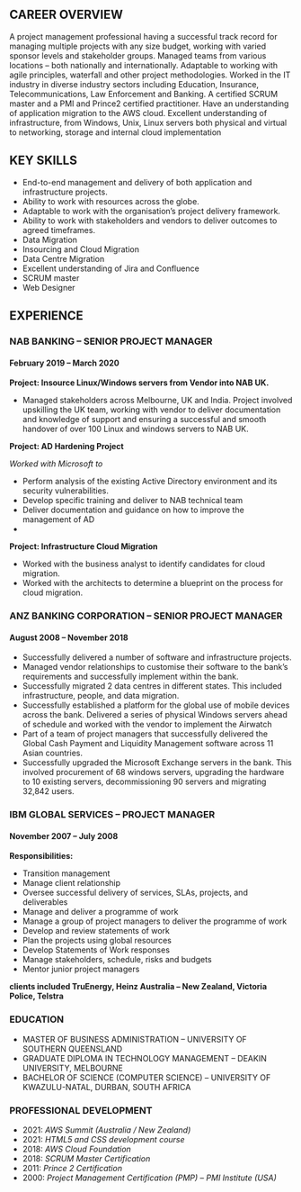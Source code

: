 ## CAREER OVERVIEW

A project management professional having a successful track record for managing multiple projects with any size budget, working with varied sponsor levels and stakeholder groups. Managed teams from various locations – both nationally and internationally. Adaptable to working with agile principles, waterfall and other project methodologies. Worked in the IT industry in diverse industry sectors including Education, Insurance, Telecommunications, Law Enforcement and Banking. A certified SCRUM master and a PMI and Prince2 certified practitioner. Have an understanding of application migration to the AWS cloud.
Excellent understanding of infrastructure, from Windows, Unix, Linux servers both physical and virtual to networking, storage and internal cloud implementation

## KEY SKILLS

-	End-to-end management and delivery of both application and infrastructure projects.
-	Ability to work with resources across the globe.
-	Adaptable to work with the organisation’s project delivery framework.
-	Ability to work with stakeholders and vendors to deliver outcomes to agreed timeframes.
-	Data Migration
-	Insourcing and Cloud Migration
-	Data Centre Migration
-	Excellent understanding of Jira and Confluence
-	SCRUM master
-	Web Designer



## EXPERIENCE
### NAB BANKING – SENIOR PROJECT MANAGER
#### February 2019 – March 2020

**Project: Insource Linux/Windows servers from Vendor into NAB UK.**
- Managed stakeholders across Melbourne, UK and India.  Project involved upskilling the UK team, working with vendor to deliver documentation and knowledge of support and ensuring a successful and smooth handover of over 100 Linux and windows servers to NAB UK.

**Project: AD Hardening Project**

*Worked with Microsoft to*
-	Perform analysis of the existing Active Directory environment and its security vulnerabilities.
-	Develop specific training and deliver to NAB technical team
-	Deliver documentation and guidance on how to improve the management of AD 
-	
**Project: Infrastructure Cloud Migration**  

-	Worked with the business analyst to identify candidates for cloud migration.
-	Worked with the architects to determine a blueprint on the process for cloud migration.

### ANZ BANKING CORPORATION – SENIOR PROJECT MANAGER ###
#### August 2008 – November 2018 ####

-	Successfully delivered a number of software and infrastructure projects.
-	Managed vendor relationships to customise their software to the bank’s requirements and successfully implement within the bank.
-	Successfully migrated 2 data centres in different states. This included infrastructure, people, and data migration. 
-	Successfully established a platform for the global use of mobile devices across the bank. Delivered a series of physical Windows servers ahead of schedule and worked with the vendor to implement the Airwatch 
-	Part of a team of project managers that successfully delivered the Global Cash Payment and Liquidity Management software across 11 Asian countries.
-	Successfully upgraded the Microsoft Exchange servers in the bank. This involved procurement of 68 windows servers, upgrading the hardware to 10 existing servers, decommissioning 90 servers and migrating 32,842 users. 


### IBM GLOBAL SERVICES – PROJECT MANAGER ###
#### November 2007 – July 2008 ####
**Responsibilities:**
-	Transition management
-	Manage client relationship
-	Oversee successful delivery of services, SLAs, projects, and deliverables
-	Manage and deliver a programme of work
-	Manage a group of project managers to deliver the programme of work
-	Develop and review statements of work
-	Plan the projects using global resources
-	Develop Statements of Work responses
-	Manage stakeholders, schedule, risks and budgets
-	Mentor junior project managers

**clients included TruEnergy, Heinz Australia – New Zealand, Victoria Police, Telstra** 

### EDUCATION ###
- MASTER OF BUSINESS ADMINISTRATION – UNIVERSITY OF SOUTHERN QUEENSLAND
- GRADUATE DIPLOMA IN TECHNOLOGY MANAGEMENT – DEAKIN UNIVERSITY, MELBOURNE
- BACHELOR OF SCIENCE (COMPUTER SCIENCE) – UNIVERSITY OF KWAZULU-NATAL, DURBAN, SOUTH AFRICA

### PROFESSIONAL DEVELOPMENT ###
- 2021: *AWS Summit (Australia / New Zealand)* 
- 2021: *HTML5 and CSS development course*
- 2018:	*AWS Cloud Foundation* 
- 2018:	*SCRUM Master Certification*
- 2011:	*Prince 2 Certification*
- 2000: *Project Management Certification (PMP) – PMI Institute (USA)*




